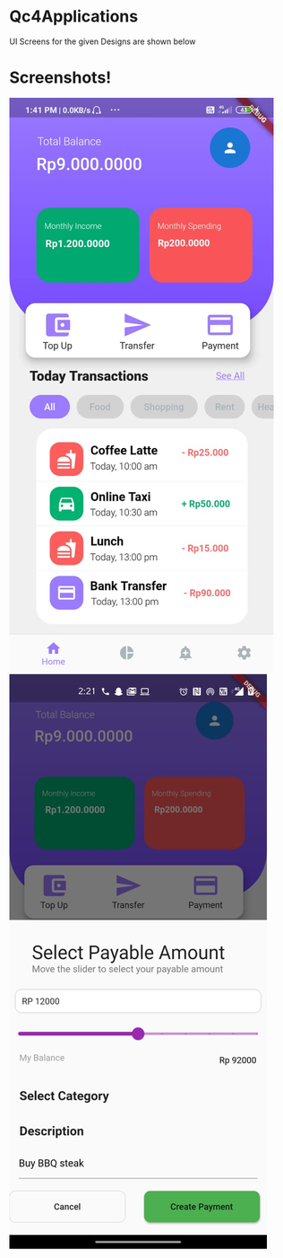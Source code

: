 # Qc4Applications

UI Screens for the given Designs are shown below 

# Screenshots!
![Home Screen](https://github.com/GirijaSoni/Qc4application/blob/master/lib/Screenshots/img1.jpeg)
![Widget](https://github.com/GirijaSoni/Qc4application/blob/master/lib/Screenshots/img2.jpeg)
